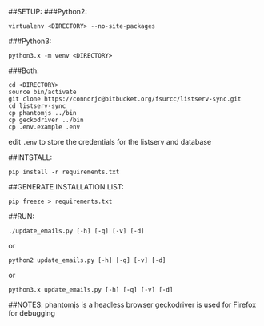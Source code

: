 ##SETUP:
###Python2:
```
virtualenv <DIRECTORY> --no-site-packages
```

###Python3:
```
python3.x -m venv <DIRECTORY>
```

###Both:
```
cd <DIRECTORY>
source bin/activate
git clone https://connorjc@bitbucket.org/fsurcc/listserv-sync.git
cd listserv-sync
cp phantomjs ../bin
cp geckodriver ../bin
cp .env.example .env
```
edit ```.env``` to store the credentials for the listserv and database

##INTSTALL:
```
pip install -r requirements.txt
```

##GENERATE INSTALLATION LIST:
```
pip freeze > requirements.txt
```

##RUN:
```
./update_emails.py [-h] [-q] [-v] [-d]
```
or
```
python2 update_emails.py [-h] [-q] [-v] [-d]
```
or
```
python3.x update_emails.py [-h] [-q] [-v] [-d]
```

##NOTES:
phantomjs is a headless browser
geckodriver is used for Firefox for debugging
